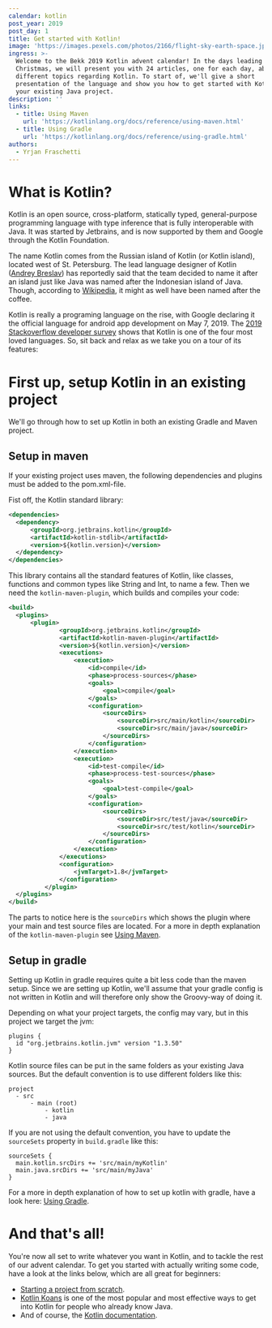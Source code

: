 ```yaml
---
calendar: kotlin
post_year: 2019
post_day: 1
title: Get started with Kotlin!
image: 'https://images.pexels.com/photos/2166/flight-sky-earth-space.jpg'
ingress: >-
  Welcome to the Bekk 2019 Kotlin advent calendar! In the days leading up to
  Christmas, we will present you with 24 articles, one for each day, about
  different topics regarding Kotlin. To start of, we'll give a short
  presentation of the language and show you how to get started with Kotlin in
  your existing Java project.
description: ''
links:
  - title: Using Maven
    url: 'https://kotlinlang.org/docs/reference/using-maven.html'
  - title: Using Gradle
    url: 'https://kotlinlang.org/docs/reference/using-gradle.html'
authors:
  - Yrjan Fraschetti
---
```

# What is Kotlin?
Kotlin is an open source, cross-platform, statically typed, general-purpose programming language with type inference that is fully interoperable with Java. It was started by Jetbrains, and is now supported by them and Google through the Kotlin Foundation. 

The name Kotlin comes from the Russian island of Kotlin (or Kotlin island), located west of St. Petersburg. The lead language designer of Kotlin ([Andrey Breslav](https://twitter.com/abreslav)) has reportedly said that the team decided to name it after an island just like Java was named after the Indonesian island of Java. Though, according to [Wikipedia](https://en.wikipedia.org/wiki/Kotlin_(programming_language)#History), it might as well have been named after the coffee.

Kotlin is really a programing language on the rise, with Google declaring it the official language for android app development on May 7, 2019. The [2019 Stackoverflow developer survey](https://insights.stackoverflow.com/survey/2019#most-loved-dreaded-and-wanted) shows that Kotlin is one of the four most loved languages. So, sit back and relax as we take you on a tour of its features:

# First up, setup Kotlin in an existing project

We'll go through how to set up Kotlin in both an existing Gradle and Maven project.

## Setup in maven

  If your existing project uses maven, the following dependencies and plugins must be added to the pom.xml-file.

  Fist off, the Kotlin standard library:

```xml
<dependencies>
  <dependency>
      <groupId>org.jetbrains.kotlin</groupId>
      <artifactId>kotlin-stdlib</artifactId>
      <version>${kotlin.version}</version>
  </dependency>
</dependencies>
```

  This library contains all the standard features of Kotlin, like classes, functions and common types like String and Int, to name a few.
  Then we need the `kotlin-maven-plugin`, which builds and compiles your code:

```xml
<build>
  <plugins>
      <plugin>
              <groupId>org.jetbrains.kotlin</groupId>
              <artifactId>kotlin-maven-plugin</artifactId>
              <version>${kotlin.version}</version>
              <executions>
                  <execution>
                      <id>compile</id>
                      <phase>process-sources</phase>
                      <goals>
                          <goal>compile</goal>
                      </goals>
                      <configuration>
                          <sourceDirs>
                              <sourceDir>src/main/kotlin</sourceDir>
                              <sourceDir>src/main/java</sourceDir>
                          </sourceDirs>
                      </configuration>
                  </execution>
                  <execution>
                      <id>test-compile</id>
                      <phase>process-test-sources</phase>
                      <goals>
                          <goal>test-compile</goal>
                      </goals>
                      <configuration>
                          <sourceDirs>
                              <sourceDir>src/test/java</sourceDir>
                              <sourceDir>src/test/kotlin</sourceDir>
                          </sourceDirs>
                      </configuration>
                  </execution>
              </executions>
              <configuration>
                  <jvmTarget>1.8</jvmTarget>
              </configuration>
          </plugin>
  </plugins>
</build>
```

  The parts to notice here is the `sourceDirs` which shows the plugin where your main and test source files are located.
  For a more in depth explanation of the `kotlin-maven-plugin` see [Using Maven](https://kotlinlang.org/docs/reference/using-maven.html).

## Setup in gradle

  Setting up Kotlin in gradle requires quite a bit less code than the maven setup. Since we are setting up Kotlin, we'll assume that your gradle config is not written in Kotlin and will therefore only show the Groovy-way of doing it.

  Depending on what your project targets, the config may vary, but in this project we target the jvm:

```
plugins {
  id "org.jetbrains.kotlin.jvm" version "1.3.50"
}
```

  Kotlin source files can be put in the same folders as your existing Java sources. But the default convention is to use different folders like this:

```
project
  - src
      - main (root)
          - kotlin
          - java
```

  If you are not using the default convention, you have to update the `sourceSets` property in `build.gradle` like this:

```
sourceSets {
  main.kotlin.srcDirs += 'src/main/myKotlin'
  main.java.srcDirs += 'src/main/myJava'
}
```

  For a more in depth explanation of how to set up kotlin with gradle, have a look here: [Using Gradle](https://kotlinlang.org/docs/reference/using-gradle.html).

# And that's all!

You're now all set to write whatever you want in Kotlin, and to tackle the rest of our advent calendar. To get you started with actually writing some code, have a look at the links below, which are all great for beginners:

* [Starting a project from scratch](https://kotlinlang.org/docs/tutorials/getting-started.html).
* [Kotlin Koans](https://kotlinlang.org/docs/tutorials/koans.html) is one of the most popular and most effective ways to get into Kotlin for people who already know Java.
* And of course, the [Kotlin documentation](https://kotlinlang.org/docs/reference/).
